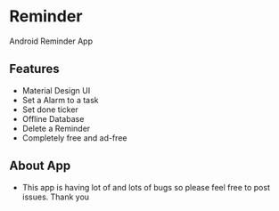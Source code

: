 # Reminder
Android Reminder App

Features
-------

- Material Design UI
- Set a Alarm to a task 
- Set done ticker
- Offline Database 
- Delete a Reminder 
- Completely free and ad-free
 
About App
-------
- This app is having lot of and lots of bugs so please feel free to post issues. Thank you 
